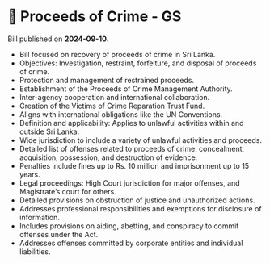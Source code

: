 # 📄  Proceeds of Crime - GS

Bill published on **2024-09-10**.

- Bill focused on recovery of proceeds of crime in Sri Lanka.
- Objectives: Investigation, restraint, forfeiture, and disposal of proceeds of crime.
- Protection and management of restrained proceeds.
- Establishment of the Proceeds of Crime Management Authority.
- Inter-agency cooperation and international collaboration.
- Creation of the Victims of Crime Reparation Trust Fund.
- Aligns with international obligations like the UN Conventions.
- Definition and applicability: Applies to unlawful activities within and outside Sri Lanka.
- Wide jurisdiction to include a variety of unlawful activities and proceeds.
- Detailed list of offenses related to proceeds of crime: concealment, acquisition, possession, and destruction of evidence.
- Penalties include fines up to Rs. 10 million and imprisonment up to 15 years.
- Legal proceedings: High Court jurisdiction for major offenses, and Magistrate’s court for others.
- Detailed provisions on obstruction of justice and unauthorized actions.
- Addresses professional responsibilities and exemptions for disclosure of information.
- Includes provisions on aiding, abetting, and conspiracy to commit offenses under the Act.
- Addresses offenses committed by corporate entities and individual liabilities.


